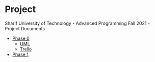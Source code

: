 # Project
Sharif University of Technology - Advanced Programming Fall 2021 - Project Documents

- [Phase 0](./phase_0/PHASE0.pdf)
	- [UML](./phase_0/UML.pdf)
	- [Trello](./phase_0/Trello.pdf)
- [Phase 1](./phase_1/PHASE1.pdf)
